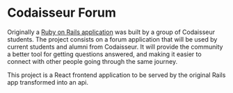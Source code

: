 # Codaisseur Forum
Originally a [Ruby on Rails application](https://github.com/Ecthelion3/codaisseur-forum) was built by a group of Codaisseur students.
The project consists on a forum application that will be used by current students and alumni from Codaisseur. It will provide the community a better tool for getting questions answered, and making it easier to connect with other people going through the same journey.

This project is a React frontend application to be served by the original Rails app transformed into an api.
